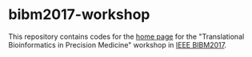 # bibm2017-workshop

This repository contains codes for the [home page](http://tbpm-bibm2017.info) for the "Translational Bioinformatics in Precision Medicine" workshop in [IEEE BIBM2017](http://muii.missouri.edu/bibm2017/).
